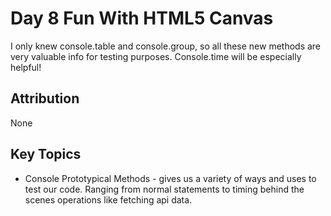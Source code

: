 # Day 8 Fun With HTML5 Canvas

I only knew console.table and console.group, so all these new methods are very valuable info for testing purposes. Console.time will be especially helpful! 

## Attribution

None

## Key Topics

* Console Prototypical Methods - gives us a variety of ways and uses to test our code. Ranging from normal statements to timing behind the scenes operations like fetching api data.
